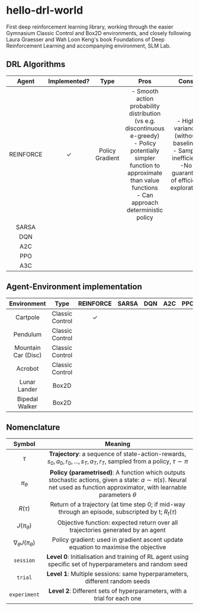 # hello-drl-world
First deep reinforcement learning library, working through the easier Gymnasium Classic Control and Box2D environments, and closely following Laura Graesser and Wah Loon Keng's book Foundations of Deep Reinforcement Learning and accompanying environment, SLM Lab. 

## DRL Algorithms
| Agent | Implemented? | Type | Pros | Cons | Notes |
| :---: | :---: | :---: | :---: | :---: | :---: |
| REINFORCE | ✓ | Policy Gradient | - Smooth action probability distribution (vs e.g. discontinuous e-greedy) <br> - Policy potentially simpler function to approximate than value functions <br> - Can approach deterministic policy | - High variance (without baseline) <br> - Sample inefficient <br>  -No guarantee of efficient exploration | Only simplest version implemented: next implement version with baseline  |
| SARSA |  |  |  |  |  |
| DQN |  |  |  |  |  |
| A2C |  |  |  |  |  |
| PPO |  |  |  |  |  |
| A3C |  |  |  |  |  |

## Agent-Environment implementation
| Environment | Type | REINFORCE | SARSA | DQN | A2C | PPO | A3C | 
| :---: | :---: | :---: | :---: | :---: | :---: | :---: | :---: |
| Cartpole | Classic Control | ✓ |  |  |  |  |  |
| Pendulum | Classic Control |  |  |  |  |  |  |
| Mountain Car (Disc) | Classic Control |  |  |  |  |  |  |
| Acrobot | Classic Control |  |  |  |  |  |  |
| Lunar Lander | Box2D |  |  |  |  |  |  |
| Bipedal Walker | Box2D |  |  |  |  |  |  |

## Nomenclature
| Symbol | Meaning |
| :---: | :---: |
| $\tau$ | **Trajectory**: a sequence of state-action-rewards, $s_0, a_0, r_0, ..., s_T, a_T, r_T$, sampled from a policy, $\tau \sim \pi$ |
| $\pi_{\theta}$ | **Policy (parametrised)**: A function which outputs stochastic actions, given a state: $a \sim \pi(s)$. Neural net used as function approximator, with learnable parameters $\theta$ |
| $R(\tau)$ | Return of a trajectory (at time step 0; if mid-way through an episode, subscripted by t; $R_t(\tau)$ |
| $J(\pi_{\theta})$ | Objective function: expected return over all trajectories generated by an agent |
| $\nabla_{\theta}J(\pi_{\theta})$ | Policy gradient: used in gradient ascent update equation to maximise the objective |
| `session` | **Level 0**: Initialisation and training of RL agent using specific set of hyperparameters and random seed |
| `trial` | **Level 1**: Multiple sessions: same hyperparameters, different random seeds |
| `experiment` | **Level 2**: Different sets of hyperparameters, with a trial for each one |
